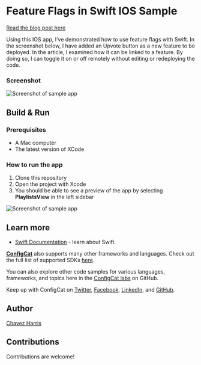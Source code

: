 # Feature Flags in Swift IOS Sample

[Read the blog post here](https://configcat.com/blog/)

Using this IOS app, I’ve demonstrated how to use feature flags with Swift. In the screenshot below, I have added an Upvote button as a new feature to be deployed. In the article, I examined how it can be linked to a feature. By doing so, I can toggle it on or off remotely without editing or redeploying the code.

### Screenshot

![Screenshot of sample app](https://user-images.githubusercontent.com/74829200/196141356-57f2a905-fece-4c38-832e-8878ee54fb3e.png)

## Build & Run

### Prerequisites

- A Mac computer
- The latest version of XCode

### How to run the app

1. Clone this repository
2. Open the project with Xcode
3. You should be able to see a preview of the app by selecting **PlaylistsView** in the left sidebar

![Screenshot of sample app](https://user-images.githubusercontent.com/74829200/196141356-57f2a905-fece-4c38-832e-8878ee54fb3e.png)

## Learn more

- [Swift Documentation](https://developer.apple.com/swift/) - learn about Swift.

[**ConfigCat**](https://configcat.com) also supports many other frameworks and languages. Check out the full list of supported SDKs [here](https://configcat.com/docs/sdk-reference/overview/).

You can also explore other code samples for various languages, frameworks, and topics here in the [ConfigCat labs](https://github.com/configcat-labs) on GitHub.

Keep up with ConfigCat on [Twitter](https://twitter.com/configcat), [Facebook](https://www.facebook.com/configcat), [LinkedIn](https://www.linkedin.com/company/configcat/), and [GitHub](https://github.com/configcat).

## Author
[Chavez Harris](https://github.com/codedbychavez)

## Contributions
Contributions are welcome!
